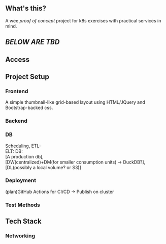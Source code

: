 ## What's this?
A wee *proof of concept* project for k8s exercises with practical services in mind.
## ***BELOW ARE TBD***
## Access
## Project Setup
### Frontend
A simple thumbnail-like grid-based layout using HTML/JQuery and Bootstrap-backed css.
### Backend

### DB
Scheduling, ETL: </br>
ELT: 
DB:</br>
[A production db],</br>
[DW(centralized)+DM(for smaller consumption units) -> DuckDB?],</br> 
[DL(possibly a local volume? or S3)]
### Deployment
(plan)GitHub Actions for CI/CD -> Publish on cluster
### Test Methods

## Tech Stack
### Networking